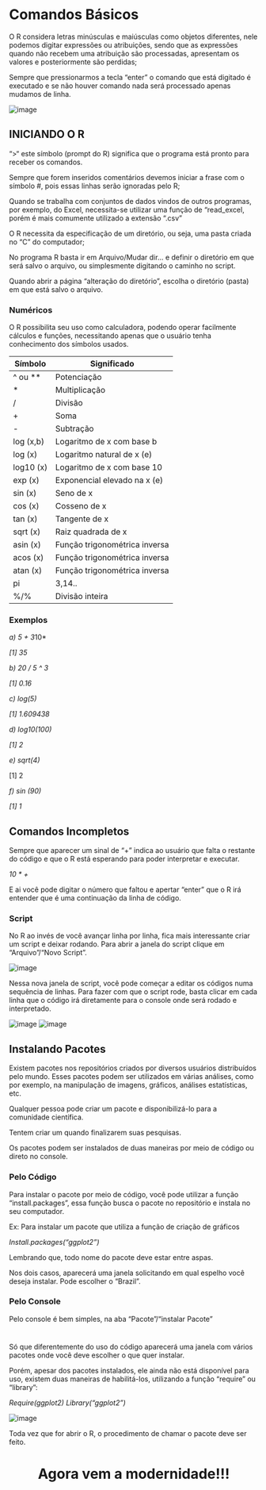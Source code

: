 # Comandos Básicos

O R considera letras minúsculas e maiúsculas como objetos diferentes, nele podemos digitar expressões ou atribuições, sendo que as expressões quando não recebem uma atribuição são processadas, apresentam os valores e posteriormente são perdidas;

Sempre que pressionarmos a tecla “enter” o comando que está digitado é executado e se não houver comando nada será processado apenas mudamos de linha. 


![image](https://user-images.githubusercontent.com/67385452/119024346-58630d80-b979-11eb-9543-aea84677b754.png)

## INICIANDO O R
 
“>“ este símbolo (prompt do R) significa que o programa está pronto para receber os comandos. 

Sempre que forem inseridos comentários devemos iniciar a frase com o símbolo #, pois essas linhas serão ignoradas pelo R;

Quando se trabalha com conjuntos de dados vindos de outros programas, por exemplo, do Excel, necessita-se utilizar uma função de “read_excel, porém é mais comumente utilizado a extensão “.csv” 

O R necessita da especificação de um diretório, ou seja, uma pasta criada no “C” do computador;

No programa R basta ir em Arquivo/Mudar dir... e definir o diretório em que será salvo o  arquivo, ou simplesmente digitando o caminho no script. 

Quando abrir a página “alteração do diretório”, escolha o diretório (pasta) em que está salvo o arquivo.

### Numéricos

O R possibilita seu uso como calculadora, podendo operar facilmente cálculos e funções, necessitando apenas que o usuário tenha conhecimento dos símbolos usados.


| Símbolo | Significado |
| --------- | ---- |
| ^ ou **| Potenciação |
| * | Multiplicação |
| / | Divisão |
| + | Soma |
| - | Subtração |
| log (x,b) | Logaritmo de x com base b |
| log (x) | Logaritmo natural de x (e)
| log10 (x) | Logaritmo de x com base 10 |
| exp (x) | Exponencial elevado na x (e) |
| sin (x) | Seno de x |
| cos (x) | Cosseno de x |
| tan (x) | Tangente de x |
| sqrt (x) | Raiz quadrada de x |
| asin (x) | Função trigonométrica inversa |
| acos (x) | Função trigonométrica inversa |
| atan (x) | Função trigonométrica inversa | 
| pi | 3,14.. |
| %/% | Divisão inteira |

### Exemplos

*a) 5 + 3*10*  

 *[1] 35*                              
 
 *b) 20 / 5 ^ 3*
 
 *[1] 0.16*                                  
 
 *c) log(5)*
 
 *[1] 1.609438* 
  
 *d) log10(100)*
 
 *[1] 2*
  
 *e) sqrt(4)*
 
 [1] 2
  
 *f) sin (90)*
 
 *[1] 1*

## Comandos Incompletos

Sempre que aparecer um sinal de “+” indica ao usuário que falta o restante do código e que o R está esperando para poder interpretar e executar.

*10 *
+*

E ai você pode digitar o número que faltou e apertar “enter” que o R irá entender que é uma continuação da linha de código.

### Script

No R ao invés de você avançar linha por linha, fica mais interessante criar um script e deixar rodando. Para abrir a janela do script clique em “Arquivo”/“Novo Script”.

![image](https://user-images.githubusercontent.com/67385452/119027420-ad545300-b97c-11eb-9a52-8689183ce29e.png)

Nessa nova janela de script, você pode começar a editar os códigos numa sequência de linhas.
Para fazer com que o script rode, basta clicar   em cada linha que o código irá diretamente para o console onde será rodado e interpretado.

![image](https://user-images.githubusercontent.com/67385452/119027593-e68cc300-b97c-11eb-8bb8-ba1721c631e0.png)
![image](https://user-images.githubusercontent.com/67385452/119027602-eab8e080-b97c-11eb-8519-9d2be9d6185c.png)

## Instalando Pacotes

Existem pacotes nos repositórios criados por diversos usuários distribuídos pelo mundo. Esses pacotes podem ser utilizados em várias análises, como por exemplo, na manipulação de imagens, gráficos, análises estatísticas, etc.

Qualquer pessoa pode criar um pacote e disponibilizá-lo para a comunidade científica. 

Tentem criar um quando finalizarem suas pesquisas.

Os pacotes podem ser instalados de duas maneiras por meio de código ou direto no console.

### Pelo Código

Para instalar o pacote por meio de código, você pode utilizar a função “install.packages”, essa função busca o pacote no repositório e instala no seu computador. 

Ex: Para instalar um pacote que utiliza a função de criação de gráficos

*Install.packages(“ggplot2”)*

Lembrando que, todo nome do pacote deve estar entre aspas.

Nos dois casos, aparecerá uma janela solicitando em qual espelho você deseja instalar. Pode escolher o “Brazil”.

### Pelo Console

Pelo console é bem simples, na aba  “Pacote”/“instalar Pacote” 

# 
Só que diferentemente do uso do código aparecerá uma janela com vários pacotes onde você deve escolher o que quer instalar.

Porém, apesar dos pacotes instalados, ele ainda não está disponível para uso, existem duas maneiras de habilitá-los, utilizando a função “require” ou “library”:

*Require(ggplot2)*
*Library(“ggplot2”)*

![image](https://user-images.githubusercontent.com/67385452/119027771-1e940600-b97d-11eb-907a-07e4af77c6db.png)

Toda vez que for abrir o R, o procedimento de chamar o pacote deve ser feito.

# <center> Agora vem a modernidade!!! </center>






